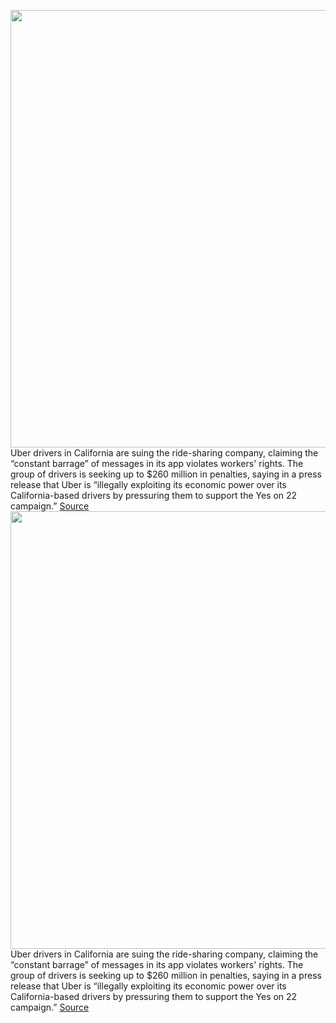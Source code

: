 <img src='https://cdn.vox-cdn.com/thumbor/vDB8jBRzgygNWg6QOuw_iLji6jg=/0x0:2040x1360/1200x800/filters:focal(857x517:1183x843)/cdn.vox-cdn.com/uploads/chorus_image/image/67674268/acastro_180927_1777_uber_0002.0.jpg' width='700px' /><br/>
Uber drivers in California are suing the ride-sharing company, claiming the “constant barrage” of messages in its app violates workers' rights. The group of drivers is seeking up to $260 million in penalties, saying in a press release that Uber is “illegally exploiting its economic power over its California-based drivers by pressuring them to support the Yes on 22 campaign.”
<a href='https://www.theverge.com/2020/10/22/21529082/uber-drivers-lawsuit-prop-22-alerts-california-gig-workers'> Source <a/><img src='https://cdn.vox-cdn.com/thumbor/vDB8jBRzgygNWg6QOuw_iLji6jg=/0x0:2040x1360/1200x800/filters:focal(857x517:1183x843)/cdn.vox-cdn.com/uploads/chorus_image/image/67674268/acastro_180927_1777_uber_0002.0.jpg' width='700px' /><br/>
Uber drivers in California are suing the ride-sharing company, claiming the “constant barrage” of messages in its app violates workers' rights. The group of drivers is seeking up to $260 million in penalties, saying in a press release that Uber is “illegally exploiting its economic power over its California-based drivers by pressuring them to support the Yes on 22 campaign.”
<a href='https://www.theverge.com/2020/10/22/21529082/uber-drivers-lawsuit-prop-22-alerts-california-gig-workers'> Source <a/>